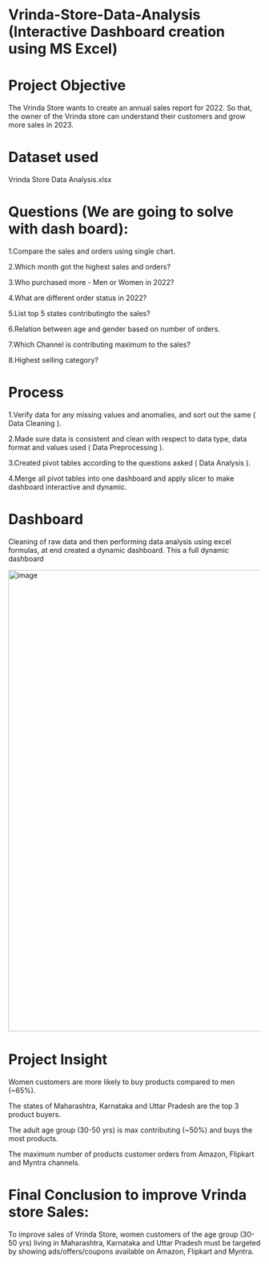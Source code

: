 # Vrinda-Store-Data-Analysis    (Interactive Dashboard creation using MS Excel)
# Project Objective
 The Vrinda Store wants to create an annual sales report for 2022. So that, the owner of the Vrinda store
 can understand their customers and grow more sales in 2023.
 
 # Dataset used
  Vrinda Store Data Analysis.xlsx
  
# Questions (We are going to solve with dash board):
1.Compare the sales and orders using single chart.

2.Which month got the highest sales and orders?

3.Who purchased more - Men or Women in 2022?

4.What are different order status in 2022?

5.List top 5 states contributingto the sales?

6.Relation between age and gender based on number of orders.

7.Which Channel is contributing maximum to the sales?

8.Highest selling category?

# Process
1.Verify data for any missing values and anomalies, and sort out the same ( Data Cleaning ).

2.Made sure data is consistent and clean with respect to data type, data format and values used ( Data Preprocessing ).

3.Created pivot tables according to the questions asked ( Data Analysis ).

4.Merge all pivot tables into one dashboard and apply slicer to make dashboard interactive and dynamic.
  
# Dashboard
Cleaning of raw data and then performing data analysis using excel formulas, at end created a dynamic dashboard. This a full dynamic dashboard

<img width="920" alt="image" src="https://user-images.githubusercontent.com/105508197/234659388-609f2e57-2d0d-4e78-bb6e-147659ff63e8.png">

# Project Insight
Women customers are more likely to buy products compared to men (~65%).

The states of Maharashtra, Karnataka and Uttar Pradesh are the top 3 product buyers.

The adult age group (30-50 yrs) is max contributing (~50%) and buys the most products.

The maximum number of products customer orders from Amazon, Flipkart and Myntra channels.

# Final Conclusion to improve Vrinda store Sales:

To improve sales of Vrinda Store, women customers of the age group (30-50 yrs) living in Maharashtra, Karnataka and Uttar Pradesh must be targeted by showing ads/offers/coupons available on Amazon, Flipkart and Myntra.

